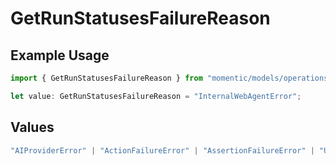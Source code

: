 # GetRunStatusesFailureReason

## Example Usage

```typescript
import { GetRunStatusesFailureReason } from "momentic/models/operations";

let value: GetRunStatusesFailureReason = "InternalWebAgentError";
```

## Values

```typescript
"AIProviderError" | "ActionFailureError" | "AssertionFailureError" | "UserConfigurationError" | "JobTimeoutError" | "InternalWebAgentError" | "InternalPlatformError"
```